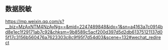 ## 数据脱敏

https://mp.weixin.qq.com/s?__biz=MzAxNTM4NzAyNg==&mid=2247489848&idx=1&sn=a4163a7c0914bd8e1ec1f29171ab7c92&chksm=9b8589c5acf200d397d5d2db61375121137d05f17c3156b560476a7623303c8c9f95f7d54d03&scene=132#wechat_redirect


